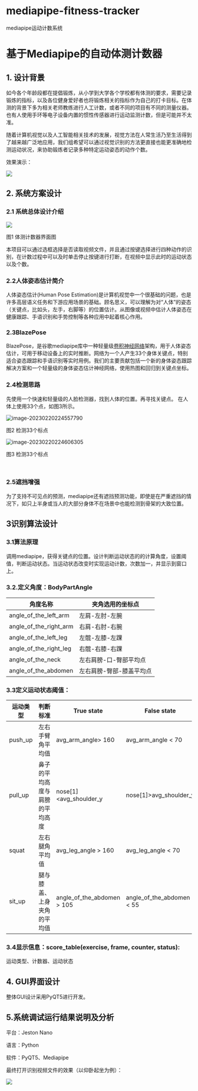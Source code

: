 # mediapipe-fitness-tracker
mediapipe运动计数系统
# 基于Mediapipe的自动体测计数器

##  1. 设计背景

如今各个年龄段都在提倡锻炼，从小学到大学各个学校都有体测的要求，需要记录锻炼的指标，以及各位健身爱好者也将锻炼相关的指标作为自己的打卡目标。在体测的背景下多为相关老师教练进行人工计数，或者不同的项目有不同的测量仪器。也有人使用手环等电子设备内置的惯性传感器进行运动监测计数，但是可能并不太准。

随着计算机视觉以及人工智能相关技术的发展，视觉方法在人常生活乃至生活得到了越来越广泛地应用，我们组希望可以通过视觉识别的方法更直接也能更准确地检测运动状况，来协助锻炼者记录多种特定运动姿态的动作个数。

效果演示：

![](https://sciencebook.oss-cn-hangzhou.aliyuncs.com/202303122214461.gif)

## 2. 系统方案设计

### 2.1 系统总体设计介绍

![](https://sciencebook.oss-cn-hangzhou.aliyuncs.com/202302202240115.jpg)

图1 体测计数器界面图

本项目可以通过选框选择是否读取视频文件，并且通过按键选择进行四种动作的识别，在计数过程中可以及时单击停止按键进行打断，在视频中显示此时的运动状态以及个数。

### 2.2人体姿态估计简介

人体姿态估计(Human Pose Estimation)是计算机视觉中一个很基础的问题，也是许多高层语义任务和下游应用场景的基础。顾名思义，可以理解为对“人体”的姿态（关键点，比如头，左手，右脚等）的位置估计。从图像或视频中估计人体姿态在健康跟踪、手语识别和手势控制等各种应用中起着核心作用。 

### 2.3BlazePose

BlazePose，是谷歌mediapipe库中一种轻量级[卷积神经网络](https://so.csdn.net/so/search?q=卷积神经网络&spm=1001.2101.3001.7020)架构，用于人体姿态估计，可用于移动设备上的实时推断。网络为一个人产生33个身体关键点，特别适合姿态跟踪和手语识别等实时用例。我们的主要贡献包括一个新的身体姿态跟踪解决方案和一个轻量级的身体姿态估计神经网络，使用热图和回归到关键点坐标。

### 2.4检测思路

先使用一个快速和轻量级的人脸检测器，找到人体的位置。再寻找关键点。 在人体上使用33个点，如图3所示。 

![image-20230220224557790](https://sciencebook.oss-cn-hangzhou.aliyuncs.com/202302202245865.png)

图2  检测33个标点

![image-20230220224606305](https://sciencebook.oss-cn-hangzhou.aliyuncs.com/202302202246402.png) 

图3   检测33个标点

​	

### 2.5遮挡增强

​    为了支持不可见点的预测，mediapipe还有遮挡预测功能，即使是在严重遮挡的情况下，如只上半身或当人的大部分身体不在场景中也能检测到骨架的大致位置。

## 3识别算法设计

### 3.1算法原理

调用mediapipe，获得关键点的位置。设计判断运动状态的的计算角度，设置阈值，判断运动状态。当运动状态改变时实现运动计数，次数加一，并显示到窗口上。

### 3.2.定义角度：BodyPartAngle

| 角度名称               | 夹角选用的坐标点         |
| ---------------------- | ------------------------ |
| angle_of_the_left_arm  | 左肩-左肘-左腕           |
| angle_of_the_right_arm | 右肩-右肘-右腕           |
| angle_of_the_left_leg  | 左髋-左膝-左踝           |
| angle_of_the_right_leg | 右髋-右膝-右踝           |
| angle_of_the_neck      | 左右肩膀-口-臀部平均点   |
| angle_of_the_abdomen   | 左右肩膀-臀部-膝盖平均点 |

### 3.3定义运动状态阈值：

 

| 运动类型 | 判断标准                       | True state                 | False state               |
| -------- | ------------------------------ | -------------------------- | ------------------------- |
| push_up  | 左右手臂角平均值               | avg_arm_angle> 160         | avg_arm_angle < 70        |
| pull_up  | 鼻子的平均高度与肩膀的平均高度 | nose[1]<avg_shoulder_y     | nose[1]>avg_shoulder_y    |
| squat    | 左右腿角平均值                 | avg_leg_angle > 160        | avg_leg_angle < 70        |
| sit_up   | 腿与膝盖、上身夹角的平均值     | angle_of_the_abdomen > 105 | angle_of_the_abdomen < 55 |

 

### 3.4显示信息：score_table(exercise, frame, counter, status): 

运动类型、计数器、运动状态

## 4. GUI界面设计

整体GUI设计采用PyQT5进行开发。

## 5.系统调试运行结果说明及分析

平台：Jeston Nano

语言：Python

软件：PyQT5、Mediapipe

最终打开识别视频文件的效果（以仰卧起坐为例）：

![](https://sciencebook.oss-cn-hangzhou.aliyuncs.com/202302212122053.gif)


 



 
